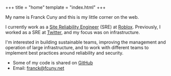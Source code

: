+++
title = "home"
template = "index.html"
+++

My name is Franck Cuny and this is my little corner on the web.

I currently work as a [Site Reliability Engineer](https://en.wikipedia.org/wiki/Site_reliability_engineering) (SRE) at [Roblox](https://www.roblox.com). Previously, I worked as a SRE at [Twitter](https://twitter.com/TwitterEng), and my focus was on infrastructure.

I'm interested in building sustainable teams, improving the management and operation of large infrastructure, and to work with different teams to implement best practices around reliability and security.

- Some of my code is shared on [GitHub](https://github.com/fcuny)
- Email: franck@fcuny.net
